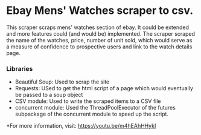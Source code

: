 # Ebay Mens' Watches scraper to csv.

This scraper scraps mens' watches section of ebay. It could be extended and more features could (and would be) implemented. The scraper scraped the name of the watches, price, number of unit sold, which would serve as a measure of confidence to prospective users and link to the watch details page.
### Libraries
* Beautiful Soup: Used to scrap the site
* Requests: USed to get the html script of a page which would eventually be passed to a soup object
* CSV module: Used to write the scraped items to a CSV file
* concurrent module: Used the ThreadPoolExecutor of the futures subpackage of the concurrent module to speed up the script.


*For more information, visit: https://youtu.be/m4hEAhHHykI
